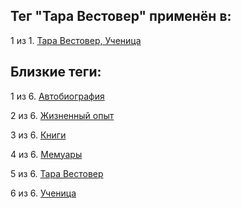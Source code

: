 ## Тег "Тара Вестовер" применён в:

1 из 1. [Тара Вестовер, Ученица](../Книги/Мемуары/Тара%20Вестовер%20-%20Ученица.md)

## Близкие теги:

1 из 6. [Автобиография](./автобиография.md)

2 из 6. [Жизненный опыт](./жизненный%20опыт.md)

3 из 6. [Книги](./книги.md)

4 из 6. [Мемуары](./мемуары.md)

5 из 6. [Тара Вестовер](./тара%20вестовер.md)

6 из 6. [Ученица](./ученица.md)

